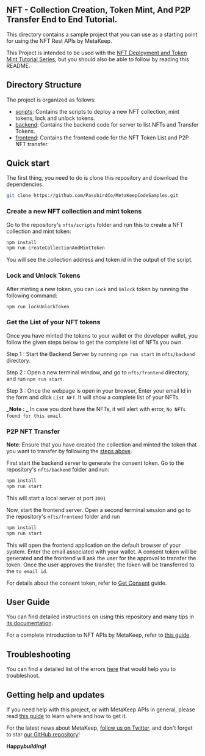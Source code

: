 ## NFT - Collection Creation, Token Mint, And P2P Transfer End to End Tutorial.

This directory contains a sample project that you can use as a starting point for using the NFT Rest APIs by MetaKeep.

This Project is intended to be used with the [NFT Deployment and Token Mint Tutorial Series](https://docs.metakeep.xyz/docs/create-your-first-nft-collection-and-mint-tokens), but you should also be able to follow by reading this README.

## Directory Structure

The project is organized as follows:

- [scripts](./scripts): Contains the scripts to deploy a new NFT collection, mint tokens, lock and unlock tokens.
- [backend](./backend): Contains the backend code for server to list NFTs and Transfer Tokens.
- [frontend](./frontend): Contains the frontend code for the NFT Token List and P2P NFT transfer.

## Quick start

The first thing, you need to do is clone this repository and download the dependencies.

```sh
git clone https://github.com/PassbirdCo/MetaKeepCodeSamples.git
```

### Create a new NFT collection and mint tokens

Go to the repository's `nfts/scripts` folder and run this to create a NFT collection and mint token:

```sh
npm install
npm run createCollectionAndMintToken
```

You will see the collection address and token id in the output of the script.

### Lock and Unlock Tokens

After minting a new token, you can `Lock` and `Unlock` token by running the following command:

```sh
npm run lockUnlockToken
```

### Get the List of your NFT tokens

Once you have minted the tokens to your wallet or the developer wallet, you follow the given steps below to get the complete list of NFTs you own.

Step 1 : Start the Backend Server by running `npm run start` in `nfts/backend` directory.

Step 2 : Open a new terminal window, and go to `nfts/frontend` directory, and run `npm run start`.

Step 3 : Once the webpage is open in your browser, Enter your email Id in the form and click `List NFT`. It will show a complete list of your NFTs.

**_Note : _** In case you dont have the NFTs, it will alert with error, `No NFTs found for this email`.

### P2P NFT Transfer

**Note**: Ensure that you have created the collection and minted the token that you want to transfer by following the [steps above](#create-a-new-nft-collection-and-mint-tokens).

First start the backend server to generate the consent token. Go to the repository's `nfts/backend` folder and run:

```sh
npm install
npm run start
```

This will start a local server at port `3001`

Now, start the frontend server. Open a second terminal session and go to the repository's `nfts/frontend` folder and run

```sh
npm install
npm run start
```

This will open the frontend application on the default browser of your system. Enter the email associated with your wallet. A consent token will be generated and the frontend will ask the user for the approval to transfer the token. Once the user approves the transfer, the token will be transferred to the `to email id`.

For details about the consent token, refer to [Get Consent](https://docs.metakeep.xyz/reference/get-consent) guide.

## User Guide

You can find detailed instructions on using this repository and many tips in [its documentation](https://docs.metakeep.xyz/reference/nft-101).

For a complete introduction to NFT APIs by MetaKeep, refer to [this guide](https://docs.metakeep.xyz/reference/nft-101).

## Troubleshooting

You can find a detailed list of the errors [here](https://docs.metakeep.xyz/reference/api-error-status) that would help you to troubleshoot.

## Getting help and updates

If you need help with this project, or with MetaKeep APIs in general, please read [this guide](https://docs.metakeep.xyz/) to learn where and how to get it.

For the latest news about MetaKeep, [follow us on Twitter](https://twitter.com/metakeep), and don't forget to star [our GitHub repository](https://github.com/PassbirdCo/MetaKeepCodeSamples.git)!

**Happy*building*!**
